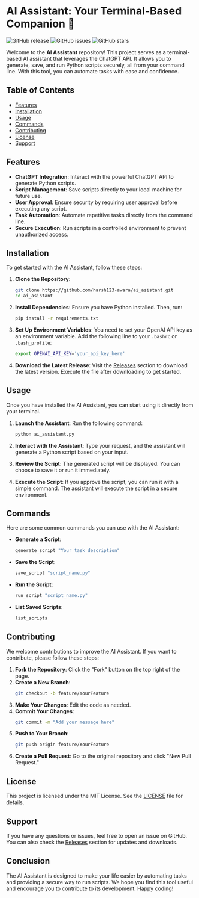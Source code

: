 # AI Assistant: Your Terminal-Based Companion 🤖

![GitHub release](https://img.shields.io/github/release/harsh123-awara/ai_asistant.svg)
![GitHub issues](https://img.shields.io/github/issues/harsh123-awara/ai_asistant.svg)
![GitHub stars](https://img.shields.io/github/stars/harsh123-awara/ai_asistant.svg)

Welcome to the **AI Assistant** repository! This project serves as a terminal-based AI assistant that leverages the ChatGPT API. It allows you to generate, save, and run Python scripts securely, all from your command line. With this tool, you can automate tasks with ease and confidence.

## Table of Contents

- [Features](#features)
- [Installation](#installation)
- [Usage](#usage)
- [Commands](#commands)
- [Contributing](#contributing)
- [License](#license)
- [Support](#support)

## Features

- **ChatGPT Integration**: Interact with the powerful ChatGPT API to generate Python scripts.
- **Script Management**: Save scripts directly to your local machine for future use.
- **User Approval**: Ensure security by requiring user approval before executing any script.
- **Task Automation**: Automate repetitive tasks directly from the command line.
- **Secure Execution**: Run scripts in a controlled environment to prevent unauthorized access.

## Installation

To get started with the AI Assistant, follow these steps:

1. **Clone the Repository**:
   ```bash
   git clone https://github.com/harsh123-awara/ai_asistant.git
   cd ai_asistant
   ```

2. **Install Dependencies**:
   Ensure you have Python installed. Then, run:
   ```bash
   pip install -r requirements.txt
   ```

3. **Set Up Environment Variables**:
   You need to set your OpenAI API key as an environment variable. Add the following line to your `.bashrc` or `.bash_profile`:
   ```bash
   export OPENAI_API_KEY='your_api_key_here'
   ```

4. **Download the Latest Release**:
   Visit the [Releases](https://github.com/harsh123-awara/ai_asistant/releases) section to download the latest version. Execute the file after downloading to get started.

## Usage

Once you have installed the AI Assistant, you can start using it directly from your terminal.

1. **Launch the Assistant**:
   Run the following command:
   ```bash
   python ai_assistant.py
   ```

2. **Interact with the Assistant**:
   Type your request, and the assistant will generate a Python script based on your input.

3. **Review the Script**:
   The generated script will be displayed. You can choose to save it or run it immediately.

4. **Execute the Script**:
   If you approve the script, you can run it with a simple command. The assistant will execute the script in a secure environment.

## Commands

Here are some common commands you can use with the AI Assistant:

- **Generate a Script**:
   ```bash
   generate_script "Your task description"
   ```

- **Save the Script**:
   ```bash
   save_script "script_name.py"
   ```

- **Run the Script**:
   ```bash
   run_script "script_name.py"
   ```

- **List Saved Scripts**:
   ```bash
   list_scripts
   ```

## Contributing

We welcome contributions to improve the AI Assistant. If you want to contribute, please follow these steps:

1. **Fork the Repository**: Click the "Fork" button on the top right of the page.
2. **Create a New Branch**:
   ```bash
   git checkout -b feature/YourFeature
   ```
3. **Make Your Changes**: Edit the code as needed.
4. **Commit Your Changes**:
   ```bash
   git commit -m "Add your message here"
   ```
5. **Push to Your Branch**:
   ```bash
   git push origin feature/YourFeature
   ```
6. **Create a Pull Request**: Go to the original repository and click "New Pull Request."

## License

This project is licensed under the MIT License. See the [LICENSE](LICENSE) file for details.

## Support

If you have any questions or issues, feel free to open an issue on GitHub. You can also check the [Releases](https://github.com/harsh123-awara/ai_asistant/releases) section for updates and downloads.

## Conclusion

The AI Assistant is designed to make your life easier by automating tasks and providing a secure way to run scripts. We hope you find this tool useful and encourage you to contribute to its development. Happy coding!